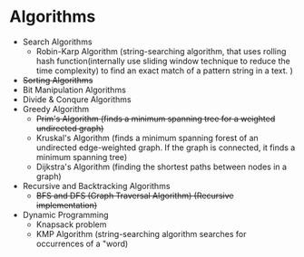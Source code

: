 

# Algorithms

 - Search Algorithms
   - Robin-Karp Algorithm (string-searching algorithm, that uses rolling hash function(internally use sliding window technique to reduce the time complexity) to find an exact match of a pattern string in a text. )
 - ~~Sorting Algorithms~~
 - Bit Manipulation Algorithms
 - Divide & Conqure Algorithms
 - Greedy Algorithm
   - ~~Prim's Algorithm (finds a minimum spanning tree for a weighted undirected graph)~~
   - Kruskal's Algorithm (finds a minimum spanning forest of an undirected edge-weighted graph. If the graph is connected, it finds a minimum spanning tree)
   - Dijkstra's Algorithm (finding the shortest paths between nodes in a graph)
 - Recursive and Backtracking Algorithms
    - ~~BFS and DFS (Graph Traversal Algorithm) (Recursive implementation)~~
 - Dynamic Programming
   - Knapsack problem
   - KMP Algorithm (string-searching algorithm searches for occurrences of a "word)
